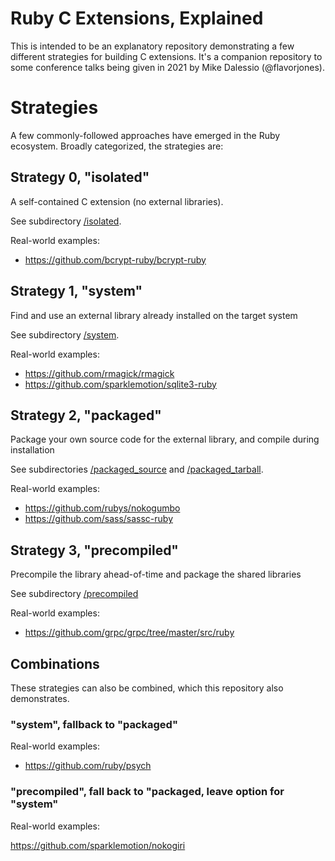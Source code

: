 # Ruby C Extensions, Explained

This is intended to be an explanatory repository demonstrating a few different strategies for building C extensions. It's a companion repository to some conference talks being given in 2021 by Mike Dalessio (@flavorjones).

# Strategies

A few commonly-followed approaches have emerged in the Ruby ecosystem. Broadly categorized, the
strategies are:

## Strategy 0, "isolated"

A self-contained C extension (no external libraries).

See subdirectory [/isolated](./isolated).

Real-world examples:

- https://github.com/bcrypt-ruby/bcrypt-ruby


## Strategy 1, "system"

Find and use an external library already installed on the target system

See subdirectory [/system](./system).

Real-world examples:

- https://github.com/rmagick/rmagick
- https://github.com/sparklemotion/sqlite3-ruby


## Strategy 2, "packaged"

Package your own source code for the external library, and compile during installation

See subdirectories [/packaged_source](./packaged_source) and [/packaged_tarball](./packaged_tarball).


Real-world examples:

- https://github.com/rubys/nokogumbo
- https://github.com/sass/sassc-ruby


## Strategy 3, "precompiled"

Precompile the library ahead-of-time and package the shared libraries

See subdirectory [/precompiled](./precompiled)

Real-world examples:

- https://github.com/grpc/grpc/tree/master/src/ruby


## Combinations

These strategies can also be combined, which this repository also demonstrates.

### "system", fallback to "packaged"

Real-world examples:

- https://github.com/ruby/psych

### "precompiled", fall back to "packaged, leave option for "system"

Real-world examples:

https://github.com/sparklemotion/nokogiri
